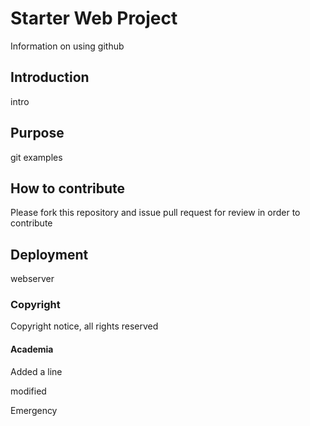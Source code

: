 # Starter Web Project

Information on using github

## Introduction

intro 

## Purpose

git examples 

## How to contribute
Please fork this repository and issue pull request for review in order to contribute

## Deployment

webserver

### Copyright
Copyright notice, all rights reserved


#### Academia

Added a line


modified


Emergency